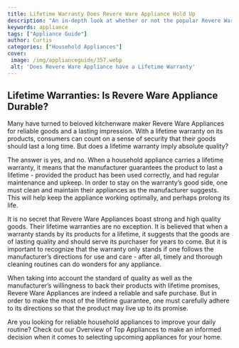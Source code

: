 ```yaml
---
title: Lifetime Warranty Does Revere Ware Appliance Hold Up
description: "An in-depth look at whether or not the popular Revere Ware Appliances truly stand up to the lifetime warranty they offer We review the pros and cons to see if Revere Ware Appliance is worth the investment"
keywords: appliance
tags: ["Appliance Guide"]
author: Curtis
categories: ["Household Appliances"]
cover: 
 image: /img/applianceguide/357.webp
 alt: 'Does Revere Ware Appliance have a Lifetime Warranty'
---
```

## Lifetime Warranties: Is Revere Ware Appliance Durable?
Many have turned to beloved kitchenware maker Revere Ware Appliances for reliable goods and a lasting impression. With a lifetime warranty on its products, consumers can count on a sense of security that their goods should last a long time. But does a lifetime warranty imply absolute quality?

The answer is yes, and no. When a household appliance carries a lifetime warranty, it means that the manufacturer guarantees the product to last a lifetime - provided the product has been used correctly, and had regular maintenance and upkeep. In order to stay on the warranty’s good side, one must clean and maintain their appliances as the manufacturer suggests. This will help keep the appliance working optimally, and perhaps prolong its life.

It is no secret that Revere Ware Appliances boast strong and high quality goods. Their lifetime warranties are no exception. It is believed that when a warranty stands by its products for a lifetime, it suggests that the goods are of lasting quality and should serve its purchaser for years to come. But it is important to recognize that the warranty only stands if one follows the manufacturer’s directions for use and care - after all, timely and thorough cleaning routines can do wonders for any appliance.

When taking into account the standard of quality as well as the manufacturer’s willingness to back their products with lifetime promises, Revere Ware Appliances are indeed a reliable and safe purchase. But in order to make the most of the lifetime guarantee, one must carefully adhere to its directions so that the product may live up to its promise.

Are you looking for reliable household appliances to improve your daily routine? Check out our Overview of Top Appliances to make an informed decision when it comes to selecting upcoming appliances for your home.
